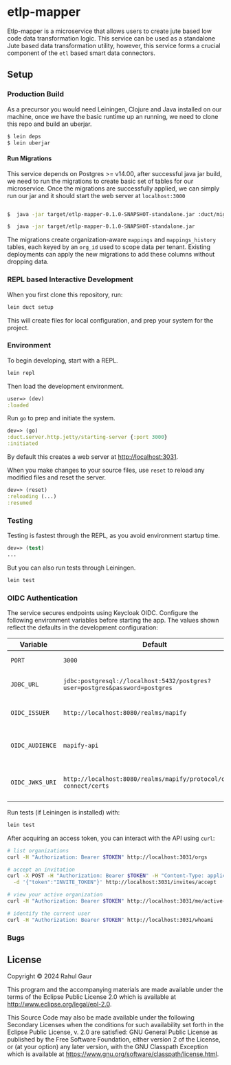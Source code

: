 # etlp-mapper

Etlp-mapper is a microservice that allows users to create jute based low code data transformation logic.
This service can be used as a standalone Jute based data transformation utility, however, this service forms a crucial component of the `etl` based smart data connectors.


## Setup


### Production Build

As a precursor you would need Leiningen, Clojure and Java installed on our machine, once we have the basic runtime up an running, we need to clone this repo and build an uberjar.


```sh
$ lein deps
$ lein uberjar

```

#### Run Migrations

This service depends on Postgres >= v14.00, after successful java jar build, we need to run the migrations to create basic set of tables for our microservice. Once the migrations are successfully applied, we can simply run our jar and it should start the web server at `localhost:3000`


```sh

$  java -jar target/etlp-mapper-0.1.0-SNAPSHOT-standalone.jar :duct/migrator

$  java -jar target/etlp-mapper-0.1.0-SNAPSHOT-standalone.jar

```

The migrations create organization-aware `mappings` and `mappings_history` tables, each keyed by an `org_id` used to scope data per tenant. Existing deployments can apply the new migrations to add these columns without dropping data.



### REPL based Interactive Development

When you first clone this repository, run:

```sh
lein duct setup
```

This will create files for local configuration, and prep your system
for the project.

### Environment

To begin developing, start with a REPL.

```sh
lein repl
```

Then load the development environment.

```clojure
user=> (dev)
:loaded
```

Run `go` to prep and initiate the system.

```clojure
dev=> (go)
:duct.server.http.jetty/starting-server {:port 3000}
:initiated
```

By default this creates a web server at <http://localhost:3031>.

When you make changes to your source files, use `reset` to reload any
modified files and reset the server.

```clojure
dev=> (reset)
:reloading (...)
:resumed
```

### Testing

Testing is fastest through the REPL, as you avoid environment startup
time.

```clojure
dev=> (test)
...
```

But you can also run tests through Leiningen.

```sh
lein test
```

### OIDC Authentication

The service secures endpoints using Keycloak OIDC. Configure the following
environment variables before starting the app. The values shown reflect the
defaults in the development configuration:

| Variable | Default | Description |
| --- | --- | --- |
| `PORT` | `3000` | HTTP server port |
| `JDBC_URL` | `jdbc:postgresql://localhost:5432/postgres?user=postgres&password=postgres` | Database connection URI |
| `OIDC_ISSUER` | `http://localhost:8080/realms/mapify` | Keycloak realm issuer |
| `OIDC_AUDIENCE` | `mapify-api` | Expected audience of issued tokens |
| `OIDC_JWKS_URI` | `http://localhost:8080/realms/mapify/protocol/openid-connect/certs` | JWKS endpoint for token verification |

Run tests (if Leiningen is installed) with:

```sh
lein test
```

After acquiring an access token, you can interact with the API using `curl`:

```sh
# list organizations
curl -H "Authorization: Bearer $TOKEN" http://localhost:3031/orgs

# accept an invitation
curl -X POST -H "Authorization: Bearer $TOKEN" -H "Content-Type: application/json" \
  -d '{"token":"INVITE_TOKEN"}' http://localhost:3031/invites/accept

# view your active organization
curl -H "Authorization: Bearer $TOKEN" http://localhost:3031/me/active-org

# identify the current user
curl -H "Authorization: Bearer $TOKEN" http://localhost:3031/whoami
```

### Bugs

## License

Copyright © 2024 Rahul Gaur

This program and the accompanying materials are made available under the
terms of the Eclipse Public License 2.0 which is available at
http://www.eclipse.org/legal/epl-2.0.

This Source Code may also be made available under the following Secondary
Licenses when the conditions for such availability set forth in the Eclipse
Public License, v. 2.0 are satisfied: GNU General Public License as published by
the Free Software Foundation, either version 2 of the License, or (at your
option) any later version, with the GNU Classpath Exception which is available
at https://www.gnu.org/software/classpath/license.html.
